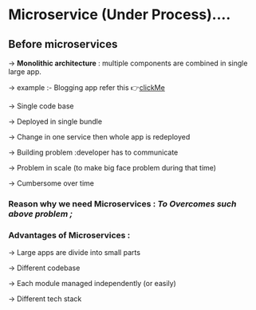 # Microservice (Under Process)....

## Before microservices

  → **Monolithic architecture** : multiple components are combined in single large app.

  → example :- Blogging app refer this 👉[clickMe](https://github.com/ahtishamkhan5678/Blogging_Application_APIs)

  →  Single code base

  → Deployed in single bundle

  → Change in one service then whole app is redeployed

  → Building problem :developer has to communicate

  → Problem in scale (to make big face problem during that time)

  → Cumbersome over time 


### **Reason why we need Microservices** : *To Overcomes such  above problem ;*


### Advantages of **Microservices** :

  → Large apps are divide into small parts

  → Different codebase

  → Each module managed independently (or easily)

  → Different tech stack



